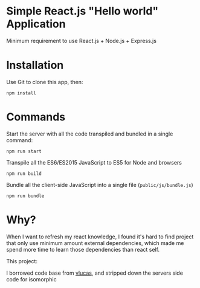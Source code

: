 # Simple React.js "Hello world" Application

Minimum requirement to use React.js + Node.js + Express.js

# Installation

Use Git to clone this app, then:

```
npm install
```

# Commands

Start the server with all the code transpiled and bundled in a single command:

```
npm run start
```

Transpile all the ES6/ES2015 JavaScript to ES5 for Node and browsers

```
npm run build
```

Bundle all the client-side JavaScript into a single file (`public/js/bundle.js`)

```
npm run bundle
```

# Why?

When I want to refresh my react knowledge, I found it's hard to find project that only use minimum amount
external dependencies, which made me spend more time to learn those dependencies than react self.

This project:

I borrowed code base from [vlucas](https://github.com/vlucas/universal-react-helloworld), and stripped down the servers side code for isomorphic





